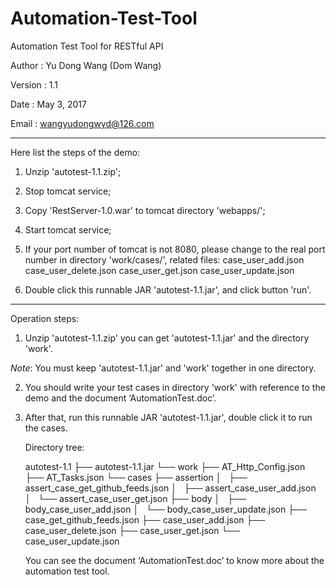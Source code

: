 # Automation-Test-Tool

Automation Test Tool for RESTful API


Author	:  Yu Dong Wang (Dom Wang)

Version	:  1.1

Date	:  May 3, 2017

Email	:  wangyudongwyd@126.com

---------------------------------------------------------------------------------------------------------------------
Here list the steps of the demo:

1. Unzip 'autotest-1.1.zip';


2. Stop tomcat service; 

3. Copy 'RestServer-1.0.war' to tomcat directory 'webapps/';

4. Start tomcat service;

5. If your port number of tomcat is not 8080, please change to the real port number in directory 'work/cases/', related files:
case_user_add.json
case_user_delete.json
case_user_get.json
case_user_update.json

5. Double click this runnable JAR 'autotest-1.1.jar', and click button 'run'.

---------------------------------------------------------------------------------------------------------------------
Operation steps:

1. Unzip 'autotest-1.1.zip' you can get 'autotest-1.1.jar' and the directory 'work'.

  *Note*: You must keep 'autotest-1.1.jar' and 'work' together in one directory.

2. You should write your test cases in directory 'work' with reference to the demo and the document ‘AutomationTest.doc’.

3. After that, run this runnable JAR 'autotest-1.1.jar', double click it to run the cases.

   Directory tree:

    autotest-1.1
    ├── autotest-1.1.jar
    └── work
        ├── AT_Http_Config.json
        ├── AT_Tasks.json
        └── cases
            ├── assertion
            │   ├── assert_case_get_github_feeds.json
            │   ├── assert_case_user_add.json
            │   └── assert_case_user_get.json
            ├── body
            │   ├── body_case_user_add.json
            │   └── body_case_user_update.json
            ├── case_get_github_feeds.json
            ├── case_user_add.json
            ├── case_user_delete.json
            ├── case_user_get.json
            └── case_user_update.json

   You can see the document ‘AutomationTest.doc’ to know more about the automation test tool.

